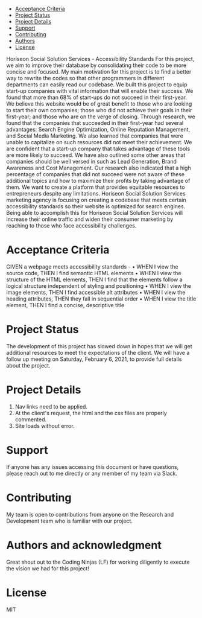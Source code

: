 * [Acceptance Criteria](#acceptancecriteria)
* [Project Status](#projectstatus)
* [Project Details](#projectdetails)
* [Support](#support)
* [Contributing](#contributing)
* [Authors](#authors)
* [License](#license)

Horiseon Social Solution Services - Accessibility Standards 
For this project, we aim to improve their database by consolidating their code to be more concise and focused.  My main motivation for this project is to find a better way to rewrite the codes so that other programmers in different departments can easily read our codebase. We built this project to equip start-up companies with vital information that will enable their success. We found that more than 68% of start-ups do not succeed in their first-year.  We believe this website would be of great benefit to those who are looking to start their own companies; those who did not achieve their goals in their first-year; and those who are on the verge of closing.  Through research, we found that the companies that succeeded in their first-year had several advantages: Search Engine Optimization, Online Reputation Management, and Social Media Marketing. We also learned that companies that were unable to capitalize on such resources did not meet their achievement. We are confident that a start-up company that takes advantage of these tools are more likely to succeed. We have also outlined some other areas that companies should be well versed in such as Lead Generation, Brand Awareness and Cost Management. Our research also indicated that a high percentage of companies that did not succeed were not aware of these additional topics and how to maximize their profits by taking advantage of them. We want to create a platform that provides equitable resources to entrepreneurs despite any limitations.  Horiseon Social Solution Services marketing agency is focusing on creating a codebase that meets certain accessibility standards so their website is optimized for search engines.  Being able to accomplish this for Horiseon Social Solution Services will increase their online traffic and widen their consumer marketing by reaching to those who face accessibility challenges.  

# Acceptance Criteria
GIVEN a webpage meets accessibility standards - 
•	WHEN I view the source code, THEN I find semantic HTML elements
•	WHEN I view the structure of the HTML elements, THEN I find that the elements follow a logical structure independent of styling and positioning
•	WHEN I view the image elements, THEN I find accessible alt attributes
•	WHEN I view the heading attributes, THEN they fall in sequential order
•	WHEN I view the title element, THEN I find a concise, descriptive title

# Project Status
The development of this project has slowed down in hopes that we will get additional resources to meet the expectations of the client. We will have a follow up meeting on Saturday, February 6, 2021, to provide full details about the project. 

# Project Details
1. Nav links need to be applied. 
2. At the client's request, the html and the css files are properly commented. 
3. Site loads without error.

# Support
If anyone has any issues accessing this document or have questions, please reach out to me directly or any member of my team via Slack. 

# Contributing
My team is open to contributions from anyone on the Research and Development team who is familiar with our project. 

# Authors and acknowledgment
Great shout out to the Coding Ninjas (LF) for working diligently to execute the vision we had for this project!

# License
MIT
